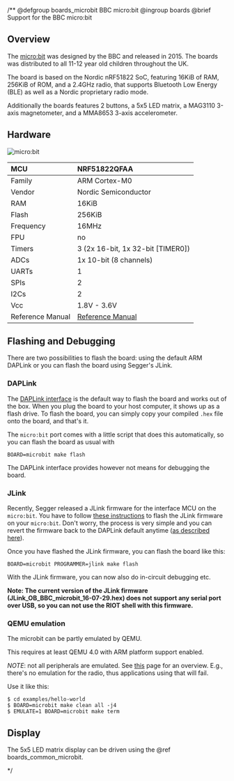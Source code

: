 /**
@defgroup    boards_microbit BBC micro:bit
@ingroup     boards
@brief       Support for the BBC micro:bit

## Overview

The [micro:bit](https://www.microbit.co.uk/) was designed by the BBC and
released in 2015. The boards was distributed to all 11-12 year old children
throughout the UK.

The board is based on the Nordic nRF51822 SoC, featuring 16KiB of RAM, 256KiB
of ROM, and a 2.4GHz radio, that supports Bluetooth Low Energy (BLE) as well as
a Nordic proprietary radio mode.

Additionally the boards features 2 buttons, a 5x5 LED matrix, a MAG3110
3-axis magnetometer, and a MMA8653 3-axis accelerometer.


## Hardware

![micro:bit](https://github.com/RIOT-OS/RIOT/wiki/images/board_microbit.png)

| MCU               | NRF51822QFAA                      |
|:----------------- |:--------------------------------- |
| Family            | ARM Cortex-M0                     |
| Vendor            | Nordic Semiconductor              |
| RAM               | 16KiB                             |
| Flash             | 256KiB                            |
| Frequency         | 16MHz                             |
| FPU               | no                                |
| Timers            | 3 (2x 16-bit, 1x 32-bit [TIMER0]) |
| ADCs              | 1x 10-bit (8 channels)            |
| UARTs             | 1                                 |
| SPIs              | 2                                 |
| I2Cs              | 2                                 |
| Vcc               | 1.8V - 3.6V                       |
| Reference Manual  | [Reference Manual](http://infocenter.nordicsemi.com/pdf/nRF51_RM_v3.0.pdf) |


##  Flashing and Debugging

There are two possibilities to flash the board: using the default ARM DAPLink
or you can flash the board using Segger's JLink.

### DAPLink

The [DAPLink interface](https://www.mbed.com/en/development/hardware/prototyping-production/daplink/daplink-on-kl26z/) is the default way to flash the board and
works out of the box. When you plug the board to your host computer, it shows up
as a flash drive. To flash the board, you can simply copy your compiled `.hex`
file onto the board, and that's it.

The `micro:bit` port comes with a little script that does this automatically,
so you can flash the board as usual with

```
BOARD=microbit make flash
```

The DAPLink interface provides however not means for debugging the board.

### JLink

Recently, Segger released a JLink firmware for the interface MCU on the
`micro:bit`. You have to follow [these instructions](https://www.segger.com/bbc-micro-bit.html) to flash the JLink firmware on your `micro:bit`. Don't worry,
the process is very simple and you can revert the firmware back to the DAPLink
default anytime ([as described here](https://www.mbed.com/en/development/hardware/prototyping-production/daplink/daplink-on-kl26z/)).

Once you have flashed the JLink firmware, you can flash the board like this:

```
BOARD=microbit PROGRAMMER=jlink make flash
```

With the JLink firmware, you can now also do in-circuit debugging etc.

**Note: The current version of the JLink firmware
(JLink_OB_BBC_microbit_16-07-29.hex) does not support any serial port over USB,
so you can not use the RIOT shell with this firmware.**


### QEMU emulation

The microbit can be partly emulated by QEMU.

This requires at least QEMU 4.0 with ARM platform support enabled.

*NOTE*: not all peripherals are emulated. See
[this](https://wiki.qemu.org/Features/MicroBit) page for an overview.
E.g., there's no emulation for the radio, thus applications using that will
fail.

Use it like this:

    $ cd examples/hello-world
    $ BOARD=microbit make clean all -j4
    $ EMULATE=1 BOARD=microbit make term

## Display

The 5x5 LED matrix display can be driven using the @ref boards_common_microbit.

 */
